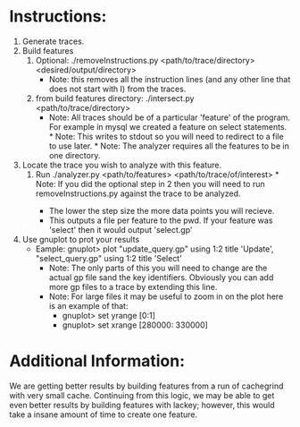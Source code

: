# Instructions:
1. Generate traces.
2. Build features
    1. Optional: ./removeInstructions.py <path/to/trace/directory> <desired/output/directory>
        * Note: this removes all the instruction lines (and any other line that does not start with I) from the traces.
    1. from build features directory: ./intersect.py <path/to/trace/directory>
        * Note: All traces should be of a particular 'feature' of the program.  For example in mysql we created a feature on select statements.
				* Note: This writes to stdout so you will need to redirect to a file to use later.
				* Note: The analyzer requires all the features to be in one directory.
3. Locate the trace you wish to analyze with this feature.
    1.  Run ./analyzer.py <path/to/features> <path/to/trace/of/interest> <numeric step size>
		    * Note: If you did the optional step in 2 then you will need to run removeInstructions.py against the trace to be analyzed.
        * The lower the step size the more data points you will recieve.
        * This outputs a file per feature to the pwd.  If your feature was 'select' then it would output 'select.gp'
4. Use gnuplot to prot your results
    * Eample: gnuplot> plot "update_query.gp" using 1:2 title 'Update', "select_query.gp" using 1:2 title 'Select'
        * Note: The only parts of this you will need to change are the actual gp file sand the key identifiers.  Obviously you can add more gp files to a trace by extending this line.
        * Note: For large files it may be useful to zoom in on the plot here is an example of that:
            *  gnuplot> set yrange [0:1]
            *  gnuplot> set xrange [280000: 330000]

# Additional Information:
We are getting better results by building features from a run of cachegrind with very small cache.  Continuing from this logic, we may be able to get even better results by building features with lackey; however, this would take a insane amount of time to create one feature.
